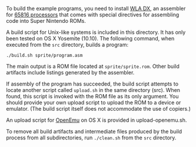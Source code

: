 To build the example programs, you need to install [WLA DX](http://www.villehelin.com/wla.html), an assembler for [65816 processors](https://en.wikipedia.org/wiki/WDC_65816/65802) that comes with special directives for assembling code into Super Nintendo ROMs.

A build script for Unix-like systems is included in this directory. It has only been tested on OS X Yosemite (10.10). The following command, when executed from the `src` directory, builds a program:

    ./build.sh sprite/program.asm

The main output is a ROM file located at `sprite/sprite.rom`. Other build artifacts include listings generated by the assembler.

If assembly of the program has succeeded, the build script attempts to locate another script called `upload.sh` in the same directory (src). When found, this script is invoked with the ROM file as its only argument. You should provide your own upload script to upload the ROM to a device or emulator. (The build script itself does not accommodate the use of copiers.) 

An upload script for [OpenEmu](http://openemu.org/) on OS X is provided in upload-openemu.sh.

To remove all build artifacts and intermediate files produced by the build process from all subdirectories, run `./clean.sh` from the `src` directory.
